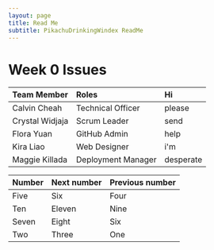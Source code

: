```yaml
---
layout: page
title: Read Me
subtitle: PikachuDrinkingWindex ReadMe
---
```

# Week 0 Issues
| Team Member | Roles | Hi |
| :------ |:--- | :--- |
| Calvin Cheah | Technical Officer | please |
| Crystal Widjaja | Scrum Leader | send |
| Flora Yuan | GitHub Admin | help |
| Kira Liao | Web Designer | i'm |
| Maggie Killada | Deployment Manager | desperate |

| Number | Next number | Previous number |
| :------ |:--- | :--- |
| Five | Six | Four |
| Ten | Eleven | Nine |
| Seven | Eight | Six |
| Two | Three | One |
